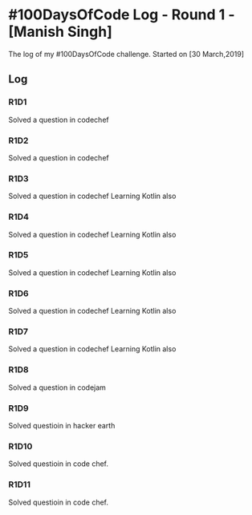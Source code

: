 # #100DaysOfCode Log - Round 1 - [Manish Singh]

The log of my #100DaysOfCode challenge. Started on [30 March,2019]
## Log

### R1D1 
Solved a question in codechef

### R1D2
Solved a question in codechef

### R1D3
Solved a question in codechef
Learning Kotlin also

### R1D4
Solved a question in codechef
Learning Kotlin also

### R1D5
Solved a question in codechef
Learning Kotlin also

### R1D6
Solved a question in codechef
Learning Kotlin also

### R1D7
Solved a question in codechef
Learning Kotlin also

### R1D8
Solved a question in codejam

### R1D9
Solved questioin in hacker earth


### R1D10
Solved questioin in code chef.


### R1D11
Solved questioin in code chef.
